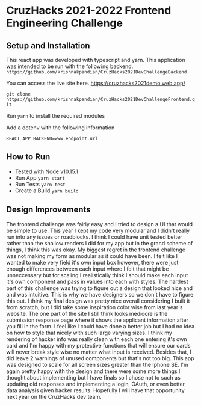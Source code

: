 # CruzHacks 2021-2022 Frontend Engineering Challenge
## Setup and Installation

This react app was developed with typescript and yarn.
This application was intended to be run with the following backend.
`https://github.com/krishnakpandian/CruzHacks2021DevChallengeBackend`

You can access the live site here.
https://cruzhacks2021demo.web.app/

`git clone https://github.com/krishnakpandian/CruzHacks2021DevChallengeFrontend.git`

Run `yarn` to install the required modules

Add a dotenv with the following information
```  
REACT_APP_BACKEND=www.endpoint.url
```

## How to Run
   * Tested with Node v10.15.1
   * Run App `yarn start`
   * Run Tests `yarn test`
   * Create a Build `yarn build`

## Design Improvements
The frontend challenge was fairly easy and I tried to design a UI that would be simple to use. This year I kept my code very modular and I didn't really run into any issues or roadblocks. I think I could have unit tested better rather than the shallow renders I did for my app but in the grand scheme of things, I think this was okay. My biggest regret in the frontend challenge was not making my form as modular as it could have been. I felt like I wanted to make very field it's own input box however, there were just enough differences between each input  where I felt that might be unneccessary but for scaling I realistically think I should make each input it's own component and pass in values into each with styles. The hardest part of this challenge was trying to figure out a design that looked nice and and was intuitive. This is why we have designers so we don't have to figure this out. I think my final design was pretty nice overall considering I built it from scratch, but I did take some inspiration color wise from last year's website. The one part of the site I still think looks mediocre is the submission response page where it shows the applicant information after you fill in the form. I feel like I could have done a better job but I had no idea on how to style that nicely with such large varying sizes. I think my rendering of hacker info was really clean with each one entering it's own card and I'm happy with my protective functions that will ensure our cards will never break style wise no matter what input is received. Besides that, I did leave 2 warnings of unused components but that's not too big. This app was designed to scale for all screen sizes greater than the Iphone SE. I'm again pretty happy with the design and there were some more things I thought about implementing but I have finals so I chose not to such as updating old responses and implementing a login, OAuth, or even better data analysis given hacker results. Hopefully I will have that opportunity next year on the CruzHacks dev team.